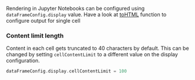 [//]: # (title: Jupyter Notebooks)

Rendering in Jupyter Notebooks can be configured using `dataFrameConfig.display` value.
Have a look at [toHTML](toHTML.md#configuring-display-for-individual-output) function to configure output for single cell

### Content limit length

Content in each cell gets truncated to 40 characters by default.
This can be changed by setting `cellContentLimit` to a different value on the display configuration.

```kotlin
dataFrameConfig.display.cellContentLimit = 100
```
